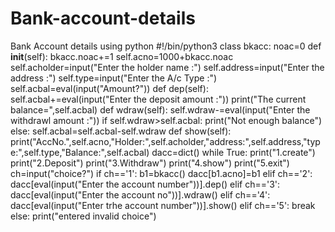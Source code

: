 # Bank-account-details
Bank Account details using python
#!/bin/python3
class bkacc:
    noac=0
    def __init__(self):
        bkacc.noac+=1
        self.acno=1000+bkacc.noac
        self.acholder=input("Enter the holder name :")
        self.address=input("Enter the address :")
        self.type=input("Enter the A/c Type :")
        self.acbal=eval(input("Amount?"))
    def dep(self):
        self.acbal+=eval(input("Enter the deposit amount :"))
        print("The current balance=",self.acbal)
    def wdraw(self):
        self.wdraw-=eval(input("Enter the withdrawl amount :"))
        if self.wdraw>self.acbal:
            print("Not enough balance")
        else:
            self.acbal=self.acbal-self.wdraw
    def show(self):
        print("AccNo.",self.acno,"Holder:",self.acholder,"address:",self.address,"type:",self.type,"Balance:",self.acbal)
dacc=dict()
while True:
    print("1.create")
    print("2.Deposit")
    print("3.Withdraw")
    print("4.show")
    print("5.exit")
    ch=input("choice?")
    if ch=='1':
        b1=bkacc()
        dacc[b1.acno]=b1
    elif ch=='2':
        dacc[eval(input("Enter the account number"))].dep()
    elif ch=='3':
        dacc[eval(input("Enter the account no"))].wdraw()
    elif ch=='4':
        dacc[eval(input("Enter trhe account number"))].show()
    elif ch=='5':
        break
    else:
      print("entered invalid choice")

